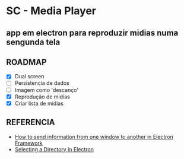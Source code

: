 # SC - Media Player

## app em electron para reproduzir midias numa sengunda tela

## ROADMAP

- [X] Dual screen
- [ ] Persistencia de dados
- [ ] Imagem como 'descanço'
- [X] Reprodução de midias
- [X] Criar lista de mídias

## REFERENCIA

- [How to send information from one window to another in Electron Framework](https://ourcodeworld.com/articles/read/536/how-to-send-information-from-one-window-to-another-in-electron-framework)
- [Selecting a Directory in Electron](https://jaketrent.com/post/select-directory-in-electron/)
